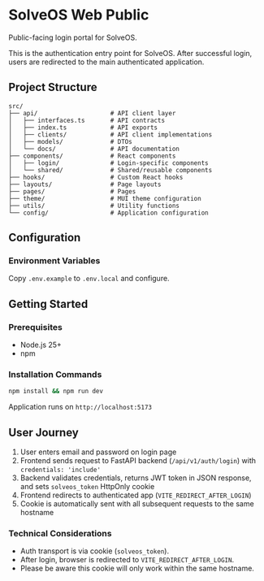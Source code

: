 # SolveOS Web Public

Public-facing login portal for SolveOS.

This is the authentication entry point for SolveOS. After successful login, users are redirected to the main authenticated application.

## Project Structure

```
src/
├── api/                    # API client layer
│   ├── interfaces.ts       # API contracts
│   ├── index.ts            # API exports
│   ├── clients/            # API client implementations
│   ├── models/             # DTOs
│   └── docs/               # API documentation
├── components/             # React components
│   ├── login/              # Login-specific components
│   └── shared/             # Shared/reusable components
├── hooks/                  # Custom React hooks
├── layouts/                # Page layouts
├── pages/                  # Pages
├── theme/                  # MUI theme configuration
├── utils/                  # Utility functions
└── config/                 # Application configuration
```

## Configuration

### Environment Variables

Copy `.env.example` to `.env.local` and configure.

## Getting Started

### Prerequisites

- Node.js 25+ 
- npm

### Installation Commands

```bash
npm install && npm run dev
```

Application runs on `http://localhost:5173`

## User Journey

1. User enters email and password on login page
2. Frontend sends request to FastAPI backend (`/api/v1/auth/login`) with `credentials: 'include'`
3. Backend validates credentials, returns JWT token in JSON response, and sets `solveos_token` HttpOnly cookie
4. Frontend redirects to authenticated app (`VITE_REDIRECT_AFTER_LOGIN`)
5. Cookie is automatically sent with all subsequent requests to the same hostname

### Technical Considerations

- Auth transport is via cookie (`solveos_token`).
- After login, browser is redirected to `VITE_REDIRECT_AFTER_LOGIN`.
- Please be aware this cookie will only work within the same hostname.
